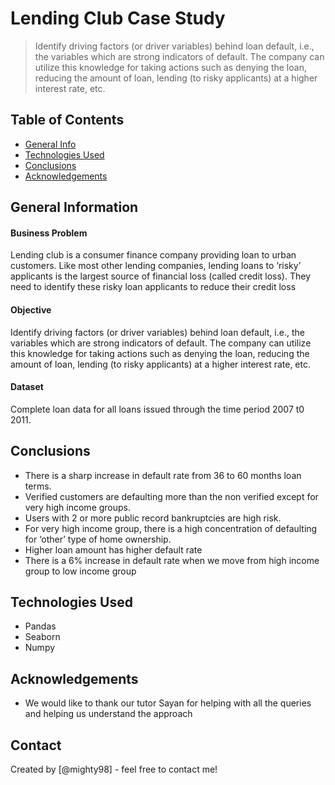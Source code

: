# Lending Club Case Study

> Identify driving factors (or driver variables) behind loan default, i.e., the variables which are strong indicators of default. The company can utilize this knowledge for taking actions such as denying the loan, reducing the amount of loan, lending (to risky applicants) at a higher interest rate, etc.

## Table of Contents

* [General Info](#general-information)
* [Technologies Used](#technologies-used)
* [Conclusions](#conclusions)
* [Acknowledgements](#acknowledgements)

<!-- You can include any other section that is pertinent to your problem -->

## General Information

#### Business Problem
Lending club is a consumer finance company providing loan to urban customers. Like most other lending companies, lending loans to ‘risky’ applicants is the largest source of financial loss (called credit loss). They need to identify these risky loan applicants to reduce their credit loss  
#### Objective
Identify driving factors (or driver variables) behind loan default, i.e., the variables which are strong indicators of default. The company can utilize this knowledge for taking actions such as denying the loan, reducing the amount of loan, lending (to risky applicants) at a higher interest rate, etc.
#### Dataset
Complete loan data for all loans issued through the time period 2007 t0 2011. 

<!-- You don't have to answer all the questions - just the ones relevant to your project. -->

## Conclusions

- There is a sharp increase in default rate from 36 to 60 months loan terms.
- Verified customers are defaulting more than the non verified except for very high income groups.
- Users with 2 or more public record bankruptcies are high risk. 
- For very high income group, there is a high concentration of defaulting for ‘other’ type of home ownership.
- Higher loan amount has higher default rate
- There is a 6% increase in default rate when we move from high income group to low income group

<!-- You don't have to answer all the questions - just the ones relevant to your project. -->

## Technologies Used

- Pandas
- Seaborn
- Numpy

<!-- As the libraries versions keep on changing, it is recommended to mention the version of library used in this project -->

## Acknowledgements

- We would like to thank our tutor Sayan for helping with all the queries and helping us understand the approach 

## Contact

Created by [@mighty98] - feel free to contact me!

<!-- Optional -->

<!-- ## License -->

<!-- This project is open source and available under the [... License](). -->

<!-- You don't have to include all sections - just the one's relevant to your project -->